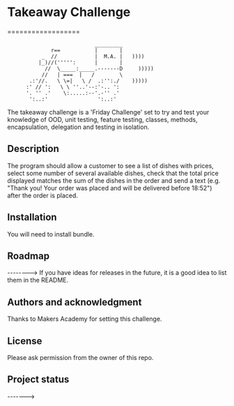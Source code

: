 # Takeaway Challenge
==================
```
                            _________
              r==           |       |
           _  //            |  M.A. |   ))))
          |_)//(''''':      |       |
            //  \_____:_____.-------D     )))))
           //   | ===  |   /        \
       .:'//.   \ \=|   \ /  .:'':./    )))))
      :' // ':   \ \ ''..'--:'-.. ':
      '. '' .'    \:.....:--'.-'' .'
       ':..:'                ':..:'

 ```
The takeaway challenge is a 'Friday Challenge' set to try and test your knowledge of OOD, unit testing, feature testing, classes, methods, encapsulation, delegation and testing in isolation.

## Description
The program should allow a customer to see a list of dishes with prices, select some number of several available dishes, check that the total price displayed matches the sum of the dishes in the order and send a text (e.g. "Thank you! Your order was placed and will be delivered before 18:52") after the order is placed.

## Installation
You will need to install bundle.

## Roadmap
--------> If you have ideas for releases in the future, it is a good idea to list them in the README.

## Authors and acknowledgment
Thanks to Makers Academy for setting this challenge.

## License
Please ask permission from the owner of this repo.

## Project status
------->
